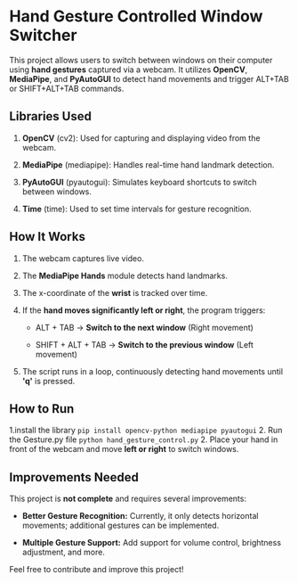 Hand Gesture Controlled Window Switcher
=======================================

This project allows users to switch between windows on their computer using **hand gestures** captured via a webcam. It utilizes **OpenCV**, **MediaPipe**, and **PyAutoGUI** to detect hand movements and trigger ALT+TAB or SHIFT+ALT+TAB commands.

Libraries Used
--------------

1.  **OpenCV** (cv2): Used for capturing and displaying video from the webcam.
    
2.  **MediaPipe** (mediapipe): Handles real-time hand landmark detection.
    
3.  **PyAutoGUI** (pyautogui): Simulates keyboard shortcuts to switch between windows.
    
4.  **Time** (time): Used to set time intervals for gesture recognition.
    

How It Works
------------

1.  The webcam captures live video.
    
2.  The **MediaPipe Hands** module detects hand landmarks.
    
3.  The x-coordinate of the **wrist** is tracked over time.
    
4.  If the **hand moves significantly left or right**, the program triggers:
    
    *   ALT + TAB → **Switch to the next window** (Right movement)
        
    *   SHIFT + ALT + TAB → **Switch to the previous window** (Left movement)
        
5.  The script runs in a loop, continuously detecting hand movements until **'q'** is pressed.
    

How to Run
----------

1.install the library
   ```pip install opencv-python mediapipe pyautogui```
2. Run the Gesture.py file 
```python hand_gesture_control.py```
2.  Place your hand in front of the webcam and move **left or right** to switch windows.
    

Improvements Needed
-------------------

This project is **not complete** and requires several improvements:

*   **Better Gesture Recognition:** Currently, it only detects horizontal movements; additional gestures can be implemented.
    
*   **Multiple Gesture Support:** Add support for volume control, brightness adjustment, and more.
    


Feel free to contribute and improve this project!
